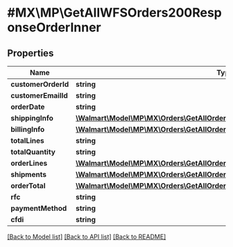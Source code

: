 # #MX\MP\GetAllWFSOrders200ResponseOrderInner

## Properties

Name | Type | Description | Notes
------------ | ------------- | ------------- | -------------
**customerOrderId** | **string** |  | [optional]
**customerEmailId** | **string** |  | [optional]
**orderDate** | **string** |  | [optional]
**shippingInfo** | [**\Walmart\Model\MP\MX\Orders\GetAllOrders200ResponseOrderInnerShippingInfo**](GetAllOrders200ResponseOrderInnerShippingInfo.md) |  | [optional]
**billingInfo** | [**\Walmart\Model\MP\MX\Orders\GetAllOrders200ResponseOrderInnerBillingInfo**](GetAllOrders200ResponseOrderInnerBillingInfo.md) |  | [optional]
**totalLines** | **string** |  | [optional]
**totalQuantity** | **string** |  | [optional]
**orderLines** | [**\Walmart\Model\MP\MX\Orders\GetAllOrders200ResponseOrderInnerOrderLinesInner[]**](GetAllOrders200ResponseOrderInnerOrderLinesInner.md) |  | [optional]
**shipments** | [**\Walmart\Model\MP\MX\Orders\GetAllOrders200ResponseOrderInnerShipmentsInner[]**](GetAllOrders200ResponseOrderInnerShipmentsInner.md) |  | [optional]
**orderTotal** | [**\Walmart\Model\MP\MX\Orders\GetAllOrders200ResponseOrderInnerOrderTotal**](GetAllOrders200ResponseOrderInnerOrderTotal.md) |  | [optional]
**rfc** | **string** |  | [optional]
**paymentMethod** | **string** |  | [optional]
**cfdi** | **string** |  | [optional]


[[Back to Model list]](../) [[Back to API list]](../../Api/MX/MP) [[Back to README]](../../README.md)
